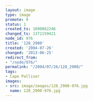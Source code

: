 ```yaml
---
layout: image
type: image
promote: 0
status: 1
created_ts: 1090862246
changed_ts: 1372159421
node_id: 976
title: '128_2900'
created: '2004-07-26'
changed: '2013-06-25'
redirect_from:
- "/node/976/"
permalink: "/2004/07/26/128_2900/"
tags:
- Cape Palliser
images:
- src: image/images/128_2900-976.jpg
  name: 128_2900-976.jpg
---
```


